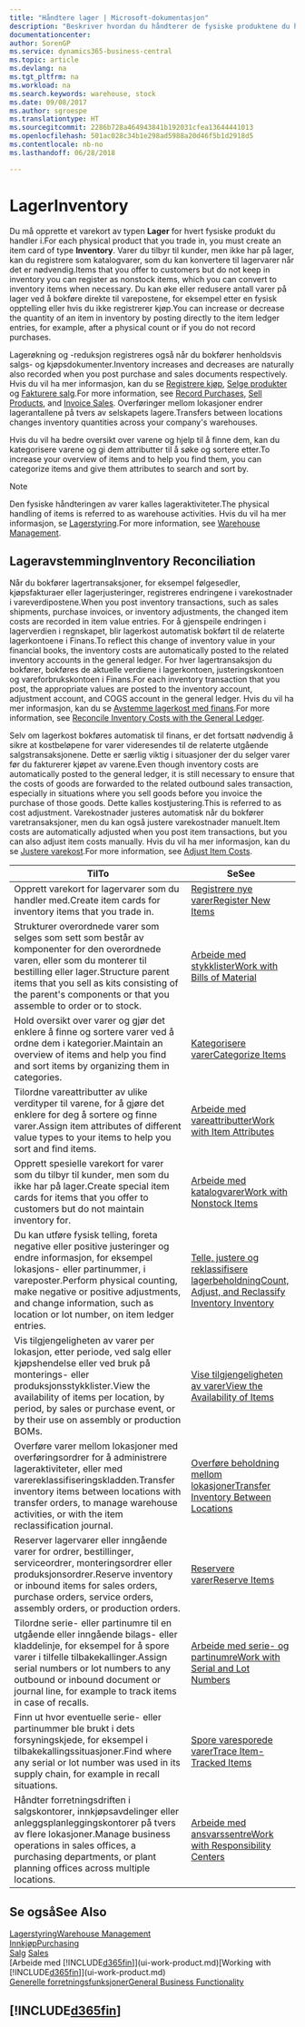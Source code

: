 ```yaml
---
title: "Håndtere lager | Microsoft-dokumentasjon"
description: "Beskriver hvordan du håndterer de fysiske produktene du handler med, for eksempel håndtering av varene på lageret."
documentationcenter: 
author: SorenGP
ms.service: dynamics365-business-central
ms.topic: article
ms.devlang: na
ms.tgt_pltfrm: na
ms.workload: na
ms.search.keywords: warehouse, stock
ms.date: 09/08/2017
ms.author: sgroespe
ms.translationtype: HT
ms.sourcegitcommit: 2286b728a464943841b192031cfea13644441013
ms.openlocfilehash: 501ac028c34b1e298ad5988a20d46f5b1d2918d5
ms.contentlocale: nb-no
ms.lasthandoff: 06/28/2018

---
```


# <a name="inventory"></a><span data-ttu-id="f657d-103">Lager</span><span class="sxs-lookup"><span data-stu-id="f657d-103">Inventory</span></span>
<span data-ttu-id="f657d-104">Du må opprette et varekort av typen **Lager** for hvert fysiske produkt du handler i.</span><span class="sxs-lookup"><span data-stu-id="f657d-104">For each physical product that you trade in, you must create an item card of type **Inventory**.</span></span> <span data-ttu-id="f657d-105">Varer du tilbyr til kunder, men ikke har på lager, kan du registrere som katalogvarer, som du kan konvertere til lagervarer når det er nødvendig.</span><span class="sxs-lookup"><span data-stu-id="f657d-105">Items that you offer to customers but do not keep in inventory you can register as nonstock items, which you can convert to inventory items when necessary.</span></span> <span data-ttu-id="f657d-106">Du kan øke eller redusere antall varer på lager ved å bokføre direkte til varepostene, for eksempel etter en fysisk opptelling eller hvis du ikke registrerer kjøp.</span><span class="sxs-lookup"><span data-stu-id="f657d-106">You can increase or decrease the quantity of an item in inventory by posting directly to the item ledger entries, for example, after a physical count or if you do not record purchases.</span></span>

<span data-ttu-id="f657d-107">Lagerøkning og -reduksjon registreres også når du bokfører henholdsvis salgs- og kjøpsdokumenter.</span><span class="sxs-lookup"><span data-stu-id="f657d-107">Inventory increases and decreases are naturally also recorded when you post purchase and sales documents respectively.</span></span> <span data-ttu-id="f657d-108">Hvis du vil ha mer informasjon, kan du se [Registrere kjøp](purchasing-how-record-purchases.md), [Selge produkter](sales-how-sell-products.md) og [Fakturere salg](sales-how-invoice-sales.md).</span><span class="sxs-lookup"><span data-stu-id="f657d-108">For more information, see [Record Purchases](purchasing-how-record-purchases.md), [Sell Products](sales-how-sell-products.md), and [Invoice Sales](sales-how-invoice-sales.md).</span></span> <span data-ttu-id="f657d-109">Overføringer mellom lokasjoner endrer lagerantallene på tvers av selskapets lagere.</span><span class="sxs-lookup"><span data-stu-id="f657d-109">Transfers between locations changes inventory quantities across your company's warehouses.</span></span>   

<span data-ttu-id="f657d-110">Hvis du vil ha bedre oversikt over varene og hjelp til å finne dem, kan du kategorisere varene og gi dem attributter til å søke og sortere etter.</span><span class="sxs-lookup"><span data-stu-id="f657d-110">To increase your overview of items and to help you find them, you can categorize items and give them attributes to search and sort by.</span></span>

> [!NOTE]
> <span data-ttu-id="f657d-111">Den fysiske håndteringen av varer kalles lageraktiviteter.</span><span class="sxs-lookup"><span data-stu-id="f657d-111">The physical handling of items is referred to as warehouse activities.</span></span> <span data-ttu-id="f657d-112">Hvis du vil ha mer informasjon, se [Lagerstyring](warehouse-manage-warehouse.md).</span><span class="sxs-lookup"><span data-stu-id="f657d-112">For more information, see [Warehouse Management](warehouse-manage-warehouse.md).</span></span>

## <a name="inventory-reconciliation"></a><span data-ttu-id="f657d-113">Lageravstemming</span><span class="sxs-lookup"><span data-stu-id="f657d-113">Inventory Reconciliation</span></span>
<span data-ttu-id="f657d-114">Når du bokfører lagertransaksjoner, for eksempel følgesedler, kjøpsfakturaer eller lagerjusteringer, registreres endringene i varekostnader i vareverdipostene.</span><span class="sxs-lookup"><span data-stu-id="f657d-114">When you post inventory transactions, such as sales shipments, purchase invoices, or inventory adjustments, the changed item costs are recorded in item value entries.</span></span> <span data-ttu-id="f657d-115">For å gjenspeile endringen i lagerverdien i regnskapet, blir lagerkost automatisk bokført til de relaterte lagerkontoene i Finans.</span><span class="sxs-lookup"><span data-stu-id="f657d-115">To reflect this change of inventory value in your financial books, the inventory costs are automatically posted to the related inventory accounts in the general ledger.</span></span> <span data-ttu-id="f657d-116">For hver lagertransaksjon du bokfører, bokføres de aktuelle verdiene i lagerkontoen, justeringskontoen og vareforbrukskontoen i Finans.</span><span class="sxs-lookup"><span data-stu-id="f657d-116">For each inventory transaction that you post, the appropriate values are posted to the inventory account, adjustment account, and COGS account in the general ledger.</span></span> <span data-ttu-id="f657d-117">Hvis du vil ha mer informasjon, kan du se [Avstemme lagerkost med finans](finance-how-to-post-inventory-costs-to-the-general-ledger.md).</span><span class="sxs-lookup"><span data-stu-id="f657d-117">For more information, see [Reconcile Inventory Costs with the General Ledger](finance-how-to-post-inventory-costs-to-the-general-ledger.md).</span></span>

<span data-ttu-id="f657d-118">Selv om lagerkost bokføres automatisk til finans, er det fortsatt nødvendig å sikre at kostbeløpene for varer videresendes til de relaterte utgående salgstransaksjonene. Dette er særlig viktig i situasjoner der du selger varer før du fakturerer kjøpet av varene.</span><span class="sxs-lookup"><span data-stu-id="f657d-118">Even though inventory costs are automatically posted to the general ledger, it is still necessary to ensure that the costs of goods are forwarded to the related outbound sales transaction, especially in situations where you sell goods before you invoice the purchase of those goods.</span></span> <span data-ttu-id="f657d-119">Dette kalles kostjustering.</span><span class="sxs-lookup"><span data-stu-id="f657d-119">This is referred to as cost adjustment.</span></span> <span data-ttu-id="f657d-120">Varekostnader justeres automatisk når du bokfører varetransaksjoner, men du kan også justere varekostnader manuelt.</span><span class="sxs-lookup"><span data-stu-id="f657d-120">Item costs are automatically adjusted when you post item transactions, but you can also adjust item costs manually.</span></span> <span data-ttu-id="f657d-121">Hvis du vil ha mer informasjon, kan du se [Justere varekost](inventory-how-adjust-item-costs.md).</span><span class="sxs-lookup"><span data-stu-id="f657d-121">For more information, see [Adjust Item Costs](inventory-how-adjust-item-costs.md).</span></span>

|<span data-ttu-id="f657d-122">Til</span><span class="sxs-lookup"><span data-stu-id="f657d-122">To</span></span> |<span data-ttu-id="f657d-123">Se</span><span class="sxs-lookup"><span data-stu-id="f657d-123">See</span></span> |
|---|----|
|<span data-ttu-id="f657d-124">Opprett varekort for lagervarer som du handler med.</span><span class="sxs-lookup"><span data-stu-id="f657d-124">Create item cards for inventory items that you trade in.</span></span>|[<span data-ttu-id="f657d-125">Registrere nye varer</span><span class="sxs-lookup"><span data-stu-id="f657d-125">Register New Items</span></span>](inventory-how-register-new-items.md)|
|<span data-ttu-id="f657d-126">Strukturer overordnede varer som selges som sett som består av komponenter for den overordnede varen, eller som du monterer til bestilling eller lager.</span><span class="sxs-lookup"><span data-stu-id="f657d-126">Structure parent items that you sell as kits consisting of the parent's components or that you assemble to order or to stock.</span></span>|[<span data-ttu-id="f657d-127">Arbeide med stykklister</span><span class="sxs-lookup"><span data-stu-id="f657d-127">Work with Bills of Material</span></span>](inventory-how-work-BOMs.md)|
|<span data-ttu-id="f657d-128">Hold oversikt over varer og gjør det enklere å finne og sortere varer ved å ordne dem i kategorier.</span><span class="sxs-lookup"><span data-stu-id="f657d-128">Maintain an overview of items and help you find and sort items by organizing them in categories.</span></span>|[<span data-ttu-id="f657d-129">Kategorisere varer</span><span class="sxs-lookup"><span data-stu-id="f657d-129">Categorize Items</span></span>](inventory-how-categorize-items.md)|
|<span data-ttu-id="f657d-130">Tilordne vareattributter av ulike verdityper til varene, for å gjøre det enklere for deg å sortere og finne varer.</span><span class="sxs-lookup"><span data-stu-id="f657d-130">Assign item attributes of different value types to your items to help you sort and find items.</span></span>|[<span data-ttu-id="f657d-131">Arbeide med vareattributter</span><span class="sxs-lookup"><span data-stu-id="f657d-131">Work with Item Attributes</span></span>](inventory-how-work-item-attributes.md)|
|<span data-ttu-id="f657d-132">Opprett spesielle varekort for varer som du tilbyr til kunder, men som du ikke har på lager.</span><span class="sxs-lookup"><span data-stu-id="f657d-132">Create special item cards for items that you offer to customers but do not maintain inventory for.</span></span>|[<span data-ttu-id="f657d-133">Arbeide med katalogvarer</span><span class="sxs-lookup"><span data-stu-id="f657d-133">Work with Nonstock Items</span></span>](inventory-how-work-nonstock-items.md)|
|<span data-ttu-id="f657d-134">Du kan utføre fysisk telling, foreta negative eller positive justeringer og endre informasjon, for eksempel lokasjons- eller partinummer, i vareposter.</span><span class="sxs-lookup"><span data-stu-id="f657d-134">Perform physical counting, make negative or positive adjustments, and change information, such as location or lot number, on item ledger entries.</span></span>|[<span data-ttu-id="f657d-135">Telle, justere og reklassifisere lagerbeholdning</span><span class="sxs-lookup"><span data-stu-id="f657d-135">Count, Adjust, and Reclassify Inventory Inventory</span></span>](inventory-how-count-adjust-reclassify.md)|
|<span data-ttu-id="f657d-136">Vis tilgjengeligheten av varer per lokasjon, etter periode, ved salg eller kjøpshendelse eller ved bruk på monterings- eller produksjonsstykklister.</span><span class="sxs-lookup"><span data-stu-id="f657d-136">View the availability of items per location, by period, by sales or purchase event, or by their use on assembly or production BOMs.</span></span>|[<span data-ttu-id="f657d-137">Vise tilgjengeligheten av varer</span><span class="sxs-lookup"><span data-stu-id="f657d-137">View the Availability of Items</span></span>](inventory-how-availability-overview.md)|
|<span data-ttu-id="f657d-138">Overføre varer mellom lokasjoner med overføringsordrer for å administrere lageraktiviteter, eller med varereklassifiseringskladden.</span><span class="sxs-lookup"><span data-stu-id="f657d-138">Transfer inventory items between locations with transfer orders, to manage warehouse activities, or with the item reclassification journal.</span></span>|[<span data-ttu-id="f657d-139">Overføre beholdning mellom lokasjoner</span><span class="sxs-lookup"><span data-stu-id="f657d-139">Transfer Inventory Between Locations</span></span>](inventory-how-transfer-between-locations.md)|
|<span data-ttu-id="f657d-140">Reserver lagervarer eller inngående varer for ordrer, bestillinger, serviceordrer, monteringsordrer eller produksjonsordrer.</span><span class="sxs-lookup"><span data-stu-id="f657d-140">Reserve inventory or inbound items for sales orders, purchase orders, service orders, assembly orders, or production orders.</span></span>|[<span data-ttu-id="f657d-141">Reservere varer</span><span class="sxs-lookup"><span data-stu-id="f657d-141">Reserve Items</span></span>](inventory-how-to-reserve-items.md)|
|<span data-ttu-id="f657d-142">Tilordne serie- eller partinumre til en utgående eller inngående bilags- eller kladdelinje, for eksempel for å spore varer i tilfelle tilbakekallinger.</span><span class="sxs-lookup"><span data-stu-id="f657d-142">Assign serial numbers or lot numbers to any outbound or inbound document or journal line, for example to track items in case of recalls.</span></span>|[<span data-ttu-id="f657d-143">Arbeide med serie- og partinumre</span><span class="sxs-lookup"><span data-stu-id="f657d-143">Work with Serial and Lot Numbers</span></span>](inventory-how-work-item-tracking.md)|
|<span data-ttu-id="f657d-144">Finn ut hvor eventuelle serie- eller partinummer ble brukt i dets forsyningskjede, for eksempel i tilbakekallingssituasjoner.</span><span class="sxs-lookup"><span data-stu-id="f657d-144">Find where any serial or lot number was used in its supply chain, for example in recall situations.</span></span>|[<span data-ttu-id="f657d-145">Spore varesporede varer</span><span class="sxs-lookup"><span data-stu-id="f657d-145">Trace Item-Tracked Items</span></span>](inventory-how-to-trace-item-tracked-items.md)|
|<span data-ttu-id="f657d-146">Håndter forretningsdriften i salgskontorer, innkjøpsavdelinger eller anleggsplanleggingskontorer på tvers av flere lokasjoner.</span><span class="sxs-lookup"><span data-stu-id="f657d-146">Manage business operations in sales offices, a purchasing departments, or plant planning offices across multiple locations.</span></span>|[<span data-ttu-id="f657d-147">Arbeide med ansvarssentre</span><span class="sxs-lookup"><span data-stu-id="f657d-147">Work with Responsibility Centers</span></span>](inventory-responsibility-centers.md)|

## <a name="see-also"></a><span data-ttu-id="f657d-148">Se også</span><span class="sxs-lookup"><span data-stu-id="f657d-148">See Also</span></span>  
[<span data-ttu-id="f657d-149">Lagerstyring</span><span class="sxs-lookup"><span data-stu-id="f657d-149">Warehouse Management</span></span>](warehouse-manage-warehouse.md)  
[<span data-ttu-id="f657d-150">Innkjøp</span><span class="sxs-lookup"><span data-stu-id="f657d-150">Purchasing</span></span>](purchasing-manage-purchasing.md)  
<span data-ttu-id="f657d-151">[Salg](sales-manage-sales.md)  </span><span class="sxs-lookup"><span data-stu-id="f657d-151">[Sales](sales-manage-sales.md)  </span></span>  
<span data-ttu-id="f657d-152">[Arbeide med [!INCLUDE[d365fin](includes/d365fin_md.md)]](ui-work-product.md)</span><span class="sxs-lookup"><span data-stu-id="f657d-152">[Working with [!INCLUDE[d365fin](includes/d365fin_md.md)]](ui-work-product.md)</span></span>  
[<span data-ttu-id="f657d-153">Generelle forretningsfunksjoner</span><span class="sxs-lookup"><span data-stu-id="f657d-153">General Business Functionality</span></span>](ui-across-business-areas.md)

## [!INCLUDE[d365fin](includes/free_trial_md.md)]  
 

